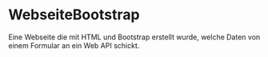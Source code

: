 # WebseiteBootstrap
Eine Webseite die mit HTML und Bootstrap erstellt wurde, welche Daten von einem Formular an ein Web API schickt.
